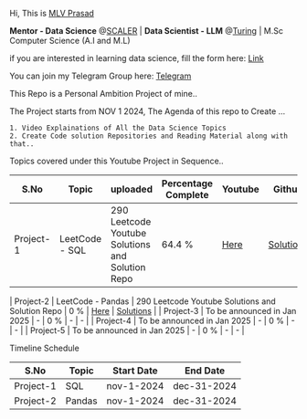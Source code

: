 

Hi, This is [MLV Prasad](https://www.linkedin.com/in/mlvprasadofficial/)

**Mentor - Data Science** @[SCALER](https://www.scaler.com) | **Data Scientist - LLM** @[Turing](https://www.turing.com) | M.Sc Computer Science (A.I and M.L)

if you are interested in learning data science, fill the form here: [Link](https://forms.gle/LcjhECrjxsfPcdFn8)

You can join my Telegram Group here: [Telegram](https://t.me/datascienceuniversity)


This Repo is a Personal Ambition Project of mine.. 

The Project starts from NOV 1 2024, The Agenda of this repo to Create ...


    1. Video Explainations of All the Data Science Topics
    2. Create Code solution Repositories and Reading Material along with that..

Topics covered under this Youtube Project in Sequence..


| S.No | Topic | uploaded | Percentage Complete | Youtube | Github |
|----------|----------|----------|----------|-------|------------|
| Project-1 | LeetCode - SQL    | 290 Leetcode Youtube Solutions and Solution Repo    | 64.4 % | [Here](https://www.youtube.com/@ai.mlvprasad/playlists) | [Solutions](https://github.com/MlvPrasadOfficial/DataScience_University_by_MLV_Prasad/tree/main/PROJECT_01_SQL_LEETCOODE_SOLUTION) |

| Project-2 | LeetCode - Pandas | 290 Leetcode Youtube Solutions and Solution Repo    | 0 %  | [Here](https://www.youtube.com/@ai.mlvprasad/playlists) | [Solutions](https://github.com/MlvPrasadOfficial/DataScience_University_by_MLV_Prasad/tree/main/PROJECT_02_PANDAS_LEETCODE_SOLUTION)  |
| Project-3 | To be announced in Jan 2025  | - | 0 %  | - | - |
| Project-4 | To be announced in Jan 2025  | - | 0 %  | - | - |
| Project-5 | To be announced in Jan 2025  | - | 0 %  | - | - |


Timeline Schedule 

| S.No | Topic | Start Date  |End Date |
|----------|----------|----------|----------|
| Project-1 | SQL | nov-1-2024 | dec-31-2024| 
| Project-2 | Pandas | nov-1-2024 | dec-31-2024| 



